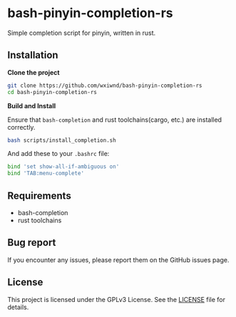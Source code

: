 # bash-pinyin-completion-rs
Simple completion script for pinyin, written in rust. 

## Installation
**Clone the project**
```bash
git clone https://github.com/wxiwnd/bash-pinyin-completion-rs
cd bash-pinyin-completion-rs
```

**Build and Install**

Ensure that `bash-completion` and rust toolchains(cargo, etc.) are installed correctly.

```bash
bash scripts/install_completion.sh
```

And add these to your `.bashrc` file:
```bash
bind 'set show-all-if-ambiguous on'
bind 'TAB:menu-complete'
```

## Requirements
- bash-completion
- rust toolchains

## Bug report
If you encounter any issues, please report them on the GitHub issues page.

## License
This project is licensed under the GPLv3 License. See the [LICENSE](./LICENSE) file for details.